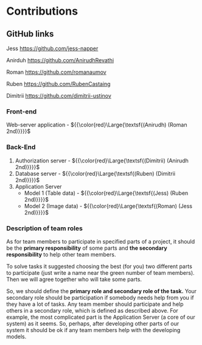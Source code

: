 ﻿# **Contributions**

## **GitHub links**

Jess <https://github.com/jess-napper> 

Anirduh <https://github.com/AnirudhRevathi>

Roman <https://github.com/romanaumov>

Ruben <https://github.com/RubenCastaing>

Dimitrii <https://github.com/dimitrii-ustinov>


### **Front-end**

Web-server application - ${{\color{red}\Large{\textsf{(Anirudh) (Roman 2nd)}}}}\$

### **Back-End**

1. Authorization server - ${{\color{red}\Large{\textsf{(Dimitrii) (Anirudh 2nd)}}}}\$
1. Database server - ${{\color{red}\Large{\textsf{(Ruben) (Dimitrii 2nd)}}}}\$
1. Application Server
   - Model 1 (Table data) - ${{\color{red}\Large{\textsf{(Jess) (Ruben 2nd)}}}}\$
   - Model 2 (Image data) - ${{\color{red}\Large{\textsf{(Roman) (Jess 2nd)}}}}\$


### **Description of team roles**

As for team members to participate in specified parts of a project, it should be the **primary responsibility** of some parts and **the secondary responsibility** to help other team members. 

To solve tasks it suggested choosing the best (for you) two different parts to participate (just write a name near the green number of team members). Then we will agree together who will take some parts.

So, we should define the **primary role and secondary role of the task.** Your secondary role should be participation if somebody needs help from you if they have a lot of tasks. Any team member should participate and help others in a secondary role, which is defined as described above. For example, the most complicated part is the Application Server (a core of our system) as it seems. So, perhaps, after developing other parts of our system it should be ok if any team members help with the developing models.
